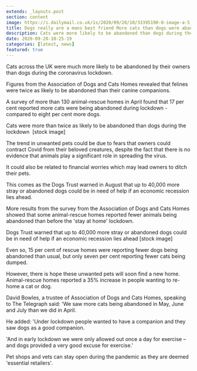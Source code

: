 ```yaml
---
extends: _layouts.post
section: content
image: https://i.dailymail.co.uk/1s/2020/09/20/10/33395190-0-image-a-5_1600593374170.jpg 
title: Dogs really are a mans best friend More cats than dogs were abandoned during coronavirus lockdown 
description: Cats were more likely to be abandoned than dogs during the lockdown. A survey of animal-rescue homes found that 17% reported more cats being abandoned - compared to 8% more dogs. 
date: 2020-09-20-10-25-19 
categories: [latest, news] 
featured: true 
--- 
```

Cats across the UK were much more likely to be abandoned by their owners than dogs during the coronavirus lockdown. 

Figures from the Association of Dogs and Cats Homes revealed that felines were twice as likely to be abandoned than their canine companions.

A survey of more than 130 animal-rescue homes in April found that 17 per cent reported more cats were being abandoned during lockdown - compared to eight per cent more dogs.

Cats were more than twice as likely to be abandoned than dogs during the lockdown  [stock image]

The trend in unwanted pets could be due to fears that owners could contract Covid from their beloved creatures, despite the fact that there is no evidence that animals play a significant role in spreading the virus.

It could also be related to financial worries which may lead owners to ditch their pets.

This comes as the Dogs Trust warned in August that up to 40,000 more stray or abandoned dogs could be in need of help if an economic recession lies ahead.

More results from the survey from the Association of Dogs and Cats Homes showed that some animal-rescue homes reported fewer animals being abandoned than before the 'stay at home' lockdown. 

Dogs Trust warned that up to 40,000 more stray or abandoned dogs could be in need of help if an economic recession lies ahead [stock image]

Even so, 15 per cent of rescue homes were reporting fewer dogs being abandoned than usual, but only seven per cent reporting fewer cats being dumped.  

However, there is hope these unwanted pets will soon find a new home. Animal-rescue homes reported a 35% increase in people wanting to re-home a cat or dog. 

David Bowles, a trustee of Association of Dogs and Cats Homes, speaking to The Telegraph said: 'We saw more cats being abandoned in May, June and July than we did in April. 

He added: 'Under lockdown people wanted to have a companion and they saw dogs as a good companion. 

'And in early lockdown we were only allowed out once a day for exercise – and dogs provided a very good excuse for exercise.'

Pet shops and vets can stay open during the pandemic as they are deemed 'essential retailers'.  

